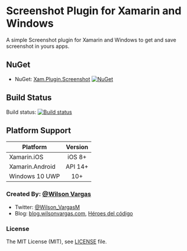 # Screenshot Plugin for Xamarin and Windows

A simple Screenshot plugin for Xamarin and Windows to get and save screenshot in yours apps.


## NuGet
* NuGet: [Xam.Plugin.Screenshot](https://www.nuget.org/packages/Xam.Plugin.Screenshot) [![NuGet](https://img.shields.io/nuget/v/Xam.Plugin.Screenshot.svg?label=NuGet)](https://www.nuget.org/packages/Xam.Plugin.Screenshot/)


## Build Status

Build status: [![Build status](https://ci.appveyor.com/api/projects/status/1w46g7ebn59w6d0f?svg=true)](https://ci.appveyor.com/project/wilsonvargas/screenshotplugin)

## Platform Support

|Platform|Version|
| ------------------- | :------------------: |
|Xamarin.iOS|iOS 8+|
|Xamarin.Android|API 14+|
|Windows 10 UWP|10+|

### Created By: [@Wilson Vargas](http://twitter.com/Wilson_VargasM)
* Twitter: [@Wilson_VargasM](http://twitter.com/Wilson_VargasM)
* Blog: [blog.wilsonvargas.com](https://blog.wilsonvargas.com), [Héroes del código](http://www.heroesdelcodigo.com/author/wilson/)

### License
The MIT License (MIT), see [LICENSE](LICENSE) file.
